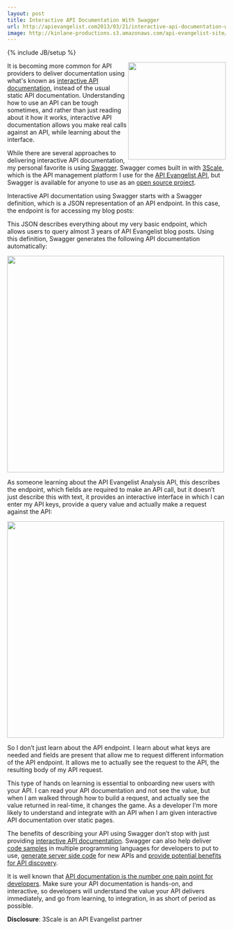 ```yaml
---
layout: post
title: Interactive API Documentation With Swagger
url: http://apievangelist.com2013/03/21/interactive-api-documentation-with-swagger/
image: http://kinlane-productions.s3.amazonaws.com/api-evangelist-site/blog/reverb-for-developers-swagger.png
---
```

{% include JB/setup %}<p>
     <a title="Swagger " href="https://developers.helloreverb.com/swagger/"><img src="https://s3.amazonaws.com/kinlane-productions/api-evangelist/swagger/reverb-for-developers-swagger.png"  width="225" align="right" /></a>
</p>
<p>
     It is becoming more common for API providers to deliver documentation using what's known as <a title="interactive API documentation" href="/buildingblocks/interactive_documentation.php">interactive API documentation</a>, instead of the usual static API documentation. Understanding how to use an API can be tough sometimes, and rather than just reading about it how it works, interactive API documentation allows you make real calls against an API, while learning about the interface.
</p>
<p>
     While there are several approaches to delivering interactive API documentation, my personal favorite is using <a title="Swagger " href="https://developers.helloreverb.com/swagger/">Swagger</a>. Swagger comes built in with <a title="3Scale" href="http://3scale.net">3Scale</a>, which is the API management platform I use for the <a href="https://apievangelist.3scale.net/">API Evangelist API</a>, but Swagger is available for anyone to use as an <a href="https://github.com/wordnik/swagger-core/wiki">open source project</a>.
</p>
<p>
     Interactive API documentation using Swagger starts with a Swagger definition, which is a JSON representation of an API endpoint. In this case, the endpoint is for accessing my blog posts:
</p>
<p>
     This JSON describes everything about my very basic endpoint, which allows users to query almost 3 years of API Evangelist blog posts. Using this definition, Swagger generates the following API documentation automatically:
</p>
<p>
     <img src="https://s3.amazonaws.com/kinlane-productions/api-evangelist/swagger/swagger-interactive-documentation-1.png"  width="500" />
</p>
<p>
     As someone learning about the API Evangelist Analysis API, this describes the endpoint, which fields are required to make an API call, but it doesn’t just describe this with text, it provides an interactive interface in which I can enter my API keys, provide a query value and actually make a request against the API:
</p>
<p>
     <img src="https://s3.amazonaws.com/kinlane-productions/api-evangelist/swagger/swagger-interactive-documentation-2.png"  width="500" />
</p>
<p>
     So I don’t just learn about the API endpoint. I learn about what keys are needed and fields are present that allow me to request different information of the API endpoint. It allows me to actually see the request to the API, the resulting body of my API request.
</p>
<p>
     This type of hands on learning is essential to onboarding new users with your API. I can read your API documentation and not see the value, but when I am walked through how to build a request, and actually see the value returned in real-time, it changes the game. As a developer I’m more likely to understand and integrate with an API when I am given interactive API documentation over static pages.
</p>
<p>
     The benefits of describing your API using Swagger don’t stop with just providing <a href="https://github.com/wordnik/swagger-ui">interactive API documentation</a>. Swagger can also help deliver <a href="https://github.com/wordnik/swagger-codegen">code samples</a> in multiple programming languages for developers to put to use, <a href="https://github.com/wordnik/swagger-core">generate server side code</a> for new APIs and <a href="/2011/11/09/can-swagger-deliver-a-restful-api-discovery-service/">provide potential benefits for API discovery</a>.
</p>
<p>
     It is well known that <a href="http://blog.programmableweb.com/2010/08/12/web-api-documentation-best-practices/">API documentation is the number one pain point for developers</a>. Make sure your API documentation is hands-on, and interactive, so developers will understand the value your API delivers immediately, and go from learning, to integration, in as short of period as possible.
</p>
<p>
     <strong>Disclosure</strong>: 3Scale is an API Evangelist partner
</p>
